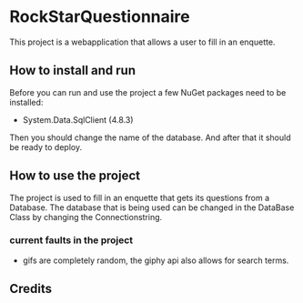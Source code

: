 # RockStarQuestionnaire

This project is a webapplication that allows a user to fill in an enquette.

## How to install and run
Before you can run and use the project a few NuGet packages need to be installed:
 - System.Data.SqlClient 	(4.8.3)

Then you should change the name of the database.
And after that it should be ready to deploy.

## How to use the project
The project is used to fill in an enquette that gets its questions from a Database.
The database that is being used can be changed in the DataBase Class by changing the Connectionstring.

### current faults in the project
- gifs are completely random, the giphy api also allows for search terms.

## Credits
